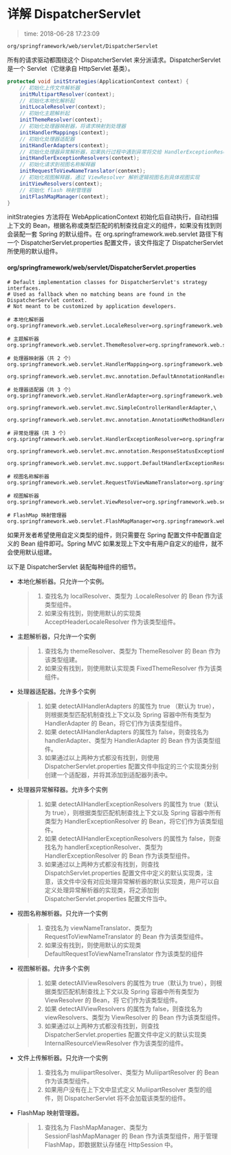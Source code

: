 # 详解 DispatcherServlet
>time: 2018-06-28 17:23:09

`org/springframework/web/servlet/DispatcherServlet`

所有的请求驱动都围绕这个 DispatcherServlet 来分派请求。DispatcherServlet 是一个 Servlet（它继承自 HttpServlet 基类）。

```java
protected void initStrategies(ApplicationContext context) {
    // 初始化上传文件解析器
    initMultipartResolver(context);
    // 初始化本地化解析起
    initLocaleResolver(context);
    // 初始化主题解析起
    initThemeResolver(context);
    // 初始化处理器映射器，将请求映射到处理器
    initHandlerMappings(context);
    // 初始化处理器适配器
    initHandlerAdapters(context);
    // 初始化处理器异常解析器，如果执行过程中遇到异常将交给 HandlerExceptionResolver 来解析
    initHandlerExceptionResolvers(context);
    // 初始化请求到视图名称解释器
    initRequestToViewNameTranslator(context);
    // 初始化视图解释器，通过 ViewResolver 解析逻辑视图名到具体视图实现
    initViewResolvers(context);
    // 初始化 flash 映射管理器
    initFlashMapManager(context);
}
```

initStrategies 方法将在 WebApplicationContext 初始化后自动执行，自动扫描上下文的 Bean，根据名称或类型匹配的机制查找自定义的组件，如果没有找到则会装配一套 Spring 的默认组件。在 org.springframework.web.servlet 路径下有一个 DispatcherServlet.properties 配置文件，该文件指定了 DispatcherServlet 所使用的默认组件。

#### org/springframework/web/servlet/DispatcherServlet.properties
```
# Default implementation classes for DispatcherServlet's strategy interfaces.
# Used as fallback when no matching beans are found in the DispatcherServlet context.
# Not meant to be customized by application developers.

# 本地化解析器
org.springframework.web.servlet.LocaleResolver=org.springframework.web.servlet.i18n.AcceptHeaderLocaleResolver

# 主题解析器
org.springframework.web.servlet.ThemeResolver=org.springframework.web.servlet.theme.FixedThemeResolver

# 处理器映射器（共 2 个）
org.springframework.web.servlet.HandlerMapping=org.springframework.web.servlet.handler.BeanNameUrlHandlerMapping,\
	org.springframework.web.servlet.mvc.annotation.DefaultAnnotationHandlerMapping

# 处理器适配器（共 3 个）
org.springframework.web.servlet.HandlerAdapter=org.springframework.web.servlet.mvc.HttpRequestHandlerAdapter,\
	org.springframework.web.servlet.mvc.SimpleControllerHandlerAdapter,\
	org.springframework.web.servlet.mvc.annotation.AnnotationMethodHandlerAdapter

# 异常处理器（共 3 个）
org.springframework.web.servlet.HandlerExceptionResolver=org.springframework.web.servlet.mvc.annotation.AnnotationMethodHandlerExceptionResolver,\
	org.springframework.web.servlet.mvc.annotation.ResponseStatusExceptionResolver,\
	org.springframework.web.servlet.mvc.support.DefaultHandlerExceptionResolver

# 视图名称解析器
org.springframework.web.servlet.RequestToViewNameTranslator=org.springframework.web.servlet.view.DefaultRequestToViewNameTranslator

# 视图解析器
org.springframework.web.servlet.ViewResolver=org.springframework.web.servlet.view.InternalResourceViewResolver

# FlashMap 映射管理器
org.springframework.web.servlet.FlashMapManager=org.springframework.web.servlet.support.SessionFlashMapManager
```

如果开发者希望使用自定义类型的组件，则只需要在 Spring 配置文件中配置自定义的 Bean 组件即可。Spring MVC 如果发现上下文中有用户自定义的组件，就不会使用默认组建。

以下是 DispatcherServlet 装配每种组件的细节。
* 本地化解析器。只允许一个实例。
    >1. 查找名为 localResolver、类型为 .LocaleResolver 的 Bean 作为该类型组件。
    >2. 如果没有找到，则使用默认的实现类 AcceptHeaderLocaleResolver 作为该类型组件。
* 主题解析器，只允许一个实例
    > 1. 查找名为 themeResolver、类型为 ThemeResolver 的 Bean 作为该类型组建。
    >2. 如果没有找到，则使用默认实现类 FixedThemeResolver 作为该类组件。
* 处理器适配器。允许多个实例
	>1. 如果 detectAllHandlerAdapters 的属性为 true （默认为 true），则根据类型匹配机制查找上下文以及 Spring 容器中所有类型为 HandlerAdapter 的 Bean，将它们作为该类型组件。
	>2. 如果 detectAllHandlerAdapters 的属性为 false，则查找名为 handlerAdapter、类型为 HandlerAdapter 的 Bean 作为该类型组件。
	>3. 如果通过以上两种方式都没有找到，则使用 DispatcherServlet.properties 配置文件中指定的三个实现类分别创建一个适配器，并将其添加到适配器列表中。
* 处理器异常解释器。允许多个实例
	>1. 如果 detectAllHandlerExceptionResolvers 的属性为 true（默认为 true），则根据类型匹配机制查找上下文以及 Spring 容器中所有类型为 HandlerExceptionResolver 的 Bean，将它们作为该类型组件。
	>2. 如果 detectAllHandlerExceptionResolvers 的属性为 false，则查找名为 handlerExceptionResolver、类型为 HandlerExceptionResolver 的 Bean 作为该类型组件。
	>3. 如果通过以上两种方式都没有找到，则查找 DispatchServlet.properties 配置文件中定义的默认实现类，注意，该文件中没有对应处理异常解析器的默认实现类，用户可以自定义处理异常解析器的实现类，将之添加到 DispatcherServlet.properties 配置文件当中。
* 视图名称解析器。只允许一个实例
	>1. 查找名为 viewNameTranslator、类型为 RequestToViewNameTranslator 的 Bean 作为该类型组件。
	>2. 如果没有找到，则使用默认的实现类 DefaultRequestToViewNameTranslator 作为该类型的组件
* 视图解析器。允许多个实例
	>1. 如果 detectAllViewResolvers 的属性为 true（默认为 true），则根据类型匹配机制查找上下文以及 Spring 容器中所有类型为 ViewResolver 的 Bean，将 它们作为该类型组件。
	>2. 如果 detectAllViewResolvers 的属性为 false，则查找名为 viewResolvers、类型为 ViewResolver 的 Bean 作为该类型组件。
	>3. 如果通过以上两种方式都没有找到，则查找 DispatcherServlet.properties 配置文件中定义的默认实现类 InternalResourceViewResolver 作为该类型的组件。
* 文件上传解析器。只允许一个实例
	>1. 查找名为 muliipartResolver、类型为 MuliipartResolver 的 Bean 作为该类型组件。
	>2. 如果用户没有在上下文中显式定义 MuliipartResolver 类型的组件，则 DispatcherServlet 将不会加载该类型的组件。
* FlashMap 映射管理器。
	>1. 查找名为 FlashMapManager、类型为 SessionFlashMapManager 的 Bean 作为该类型组件，用于管理 FlashMap，即数据默认存储在 HttpSession 中。
